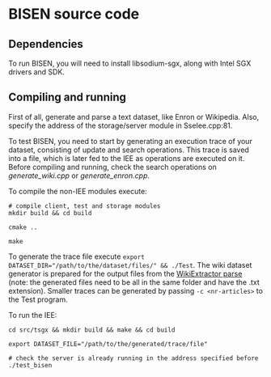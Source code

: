 # BISEN source code

## Dependencies
To run BISEN, you will need to install libsodium-sgx, along with Intel SGX drivers and SDK.



## Compiling and running

First of all, generate and parse a text dataset, like Enron or Wikipedia. Also, specify the address of the storage/server module in SseIee.cpp:81.

To test BISEN, you need to start by generating an execution trace of your dataset, consisting of update and search operations. This trace is saved into a file, which is later fed to the IEE as operations are executed on it. Before compiling and running, check the search operations on _generate\_wiki.cpp_ or _generate\_enron.cpp_.

To compile the non-IEE modules execute:


```
# compile client, test and storage modules
mkdir build && cd build

cmake ..

make
```

To generate the trace file execute ```export DATASET_DIR="/path/to/the/dataset/files/" && ./Test```. The wiki dataset generator is prepared for the output files from the [WikiExtractor parse](https://github.com/attardi/wikiextractor/) (note: the generated files need to be all in the same folder and have the .txt extension). Smaller traces can be generated by passing ```-c <nr-articles>``` to the Test program.

To run the IEE:

```
cd src/tsgx && mkdir build && make && cd build

export DATASET_FILE="/path/to/the/generated/trace/file"

# check the server is already running in the address specified before
./test_bisen
```
